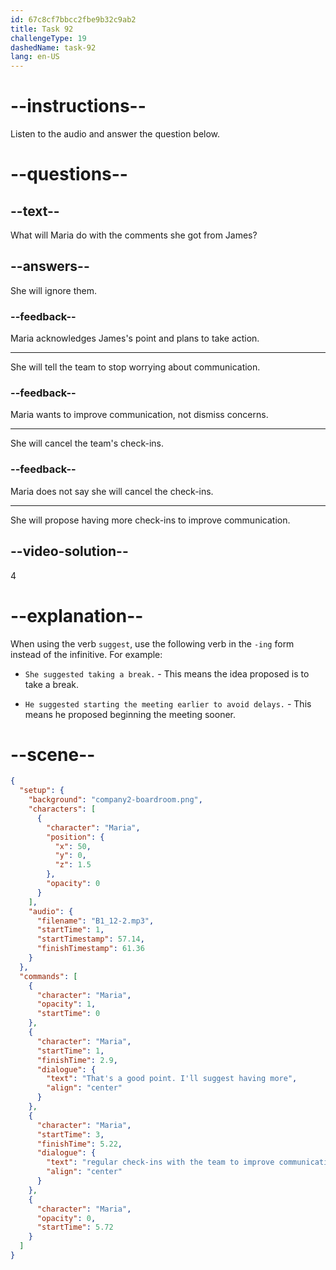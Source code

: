 ```yaml
---
id: 67c8cf7bbcc2fbe9b32c9ab2
title: Task 92
challengeType: 19
dashedName: task-92
lang: en-US
---
```


<!-- (Audio) Maria: That's a good point. I'll suggest having more regular check-ins with the team to improve communication. -->

# --instructions--

Listen to the audio and answer the question below.  

# --questions--

## --text--

What will Maria do with the comments she got from James?  

## --answers--

She will ignore them.  

### --feedback--

Maria acknowledges James's point and plans to take action.

---

She will tell the team to stop worrying about communication.

### --feedback--

Maria wants to improve communication, not dismiss concerns. 

---

She will cancel the team's check-ins.

### --feedback--

Maria does not say she will cancel the check-ins.

---

She will propose having more check-ins to improve communication.

## --video-solution--

4  

# --explanation--

When using the verb `suggest`, use the following verb in the `-ing` form instead of the infinitive. For example:

- `She suggested taking a break.` - This means the idea proposed is to take a break.

- `He suggested starting the meeting earlier to avoid delays.` - This means he proposed beginning the meeting sooner.

# --scene--

```json
{
  "setup": {
    "background": "company2-boardroom.png",
    "characters": [
      {
        "character": "Maria",
        "position": {
          "x": 50,
          "y": 0,
          "z": 1.5
        },
        "opacity": 0
      }
    ],
    "audio": {
      "filename": "B1_12-2.mp3",
      "startTime": 1,
      "startTimestamp": 57.14,
      "finishTimestamp": 61.36
    }
  },
  "commands": [
    {
      "character": "Maria",
      "opacity": 1,
      "startTime": 0
    },
    {
      "character": "Maria",
      "startTime": 1,
      "finishTime": 2.9,
      "dialogue": {
        "text": "That's a good point. I'll suggest having more",
        "align": "center"
      }
    },
    {
      "character": "Maria",
      "startTime": 3,
      "finishTime": 5.22,
      "dialogue": {
        "text": "regular check-ins with the team to improve communication.",
        "align": "center"
      }
    },
    {
      "character": "Maria",
      "opacity": 0,
      "startTime": 5.72
    }
  ]
}
```

